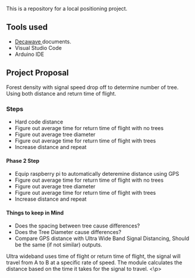 This is a repository for a local positioning project. 

<H2>Tools used</H2>

<ul>

<li><a href="https://www.decawave.com/1001-license/"> Decawave </a> documents.</li>

<li> Visual Studio Code </li>

<li> Arduino IDE </li>

</ul>

<H2> Project Proposal </H2>

Forest density with signal speed drop off to determine number of tree. Using both distance and return time of flight. 


<H3> Steps </H3>

<ul>
<li> Hard code distance </li>
<li> Figure out average time for return time of flight with no trees </li>
<li> Figure out average tree diameter </li>
<li> Figure out average time for return time of flight with trees </li>
<li> Increase distance and repeat </li>
</ul>

<H4> Phase 2 Step </H4>

<ul>
<li> Equip raspberry pi to automatically deteremine distance using GPS </li>
<li> Figure out average time for return time of flight with no trees </li>
<li> Figure out average tree diameter </li>
<li> Figure out average time for return time of flight with trees </li>
<li> Increase distance and repeat </li>
</ul>

<H4> Things to keep in Mind </H4>

<ul>
<li> Does the spacing between tree cause differences? </li>
<li> Does the Tree Diameter cause differences? </li>
<li> Compare GPS distance with Ultra Wide Band Signal Distancing, Should be the same (if not similar) outputs. </li>
</ul>

<p> Ultra wideband uses time of flight or return time of flight, the signal will travel from A to B at a specific rate of speed. The module calculates the distance based on the time it takes for the signal to travel. <\p>
